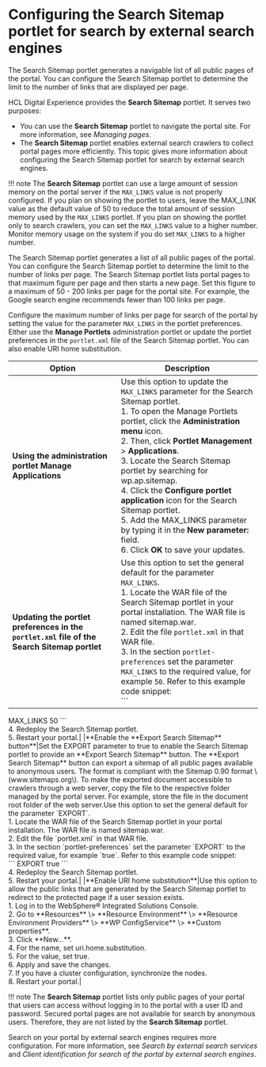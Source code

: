 # Configuring the Search Sitemap portlet for search by external search engines

The Search Sitemap portlet generates a navigable list of all public pages of the portal. You can configure the Search Sitemap portlet to determine the limit to the number of links that are displayed per page.

HCL Digital Experience provides the **Search Sitemap** portlet. It serves two purposes:

-   You can use the **Search Sitemap** portlet to navigate the portal site. For more information, see *Managing pages*.
-   The **Search Sitemap** portlet enables external search crawlers to collect portal pages more efficiently. This topic gives more information about configuring the Search Sitemap portlet for search by external search engines.

!!! note
    The **Search Sitemap** portlet can use a large amount of session memory on the portal server if the `MAX_LINKS` value is not properly configured. If you plan on showing the portlet to users, leave the MAX\_LINK value as the default value of 50 to reduce the total amount of session memory used by the `MAX_LINKS` portlet. If you plan on showing the portlet only to search crawlers, you can set the `MAX_LINKS` value to a higher number. Monitor memory usage on the system if you do set `MAX_LINKS` to a higher number.

The Search Sitemap portlet generates a list of all public pages of the portal. You can configure the Search Sitemap portlet to determine the limit to the number of links per page. The Search Sitemap portlet lists portal pages to that maximum figure per page and then starts a new page. Set this figure to a maximum of 50 - 200 links per page for the portal site. For example, the Google search engine recommends fewer than 100 links per page.

Configure the maximum number of links per page for search of the portal by setting the value for the parameter `MAX_LINKS` in the portlet preferences. Either use the **Manage Portlets** administration portlet or update the portlet preferences in the `portlet.xml` file of the Search Sitemap portlet. You can also enable URI home substitution.

|Option|Description|
|---------|---------|
|**Using the administration portlet **Manage Applications****|Use this option to update the `MAX_LINKS` parameter for the Search Sitemap portlet. <br/> 1.  To open the Manage Portlets portlet, click the **Administration menu** icon. <br/> 2.  Then, click **Portlet Management** \> **Applications**. <br/> 3.  Locate the Search Sitemap portlet by searching for wp.ap.sitemap. <br/> 4.  Click the **Configure portlet application** icon for the Search Sitemap portlet. <br/> 5.  Add the MAX\_LINKS parameter by typing it in the **New parameter:** field. <br/> 6.  Click **OK** to save your updates.|
|**Updating the portlet preferences in the `portlet.xml` file of the Search Sitemap portlet**|Use this option to set the general default for the parameter `MAX_LINKS`. <br/> 1.  Locate the WAR file of the Search Sitemap portlet in your portal installation. The WAR file is named sitemap.war. <br/> 2.  Edit the file `portlet.xml` in that WAR file. <br/> 3.  In the section `portlet-preferences` set the parameter `MAX_LINKS` to the required value, for example `50`. Refer to this example code snippet: <br/> ```
<portlet-preferences>
     <preference>
          <name>MAX_LINKS</name>
          <value>50</value>
     </preference>  
</portlet-preferences>   
``` <br/> 4.  Redeploy the Search Sitemap portlet. <br/> 5.  Restart your portal.|
|**Enable the **Export Search Sitemap** button**|Set the EXPORT parameter to true to enable the Search Sitemap portlet to provide an **Export Search Sitemap** button. The **Export Search Sitemap** button can export a sitemap of all public pages available to anonymous users. The format is compliant with the Sitemap 0.90 format \(www.sitemaps.org\). To make the exported document accessible to crawlers through a web server, copy the file to the respective folder managed by the portal server. For example, store the file in the document root folder of the web server.Use this option to set the general default for the parameter `EXPORT`. <br/> 1.  Locate the WAR file of the Search Sitemap portlet in your portal installation. The WAR file is named sitemap.war. <br/> 2.  Edit the file `portlet.xml` in that WAR file. <br/> 3.  In the section `portlet-preferences` set the parameter `EXPORT` to the required value, for example `true`. Refer to this example code snippet: <br/> ```
<portlet-preferences>
     <preference>
          <name>EXPORT</name>
          <value>true</value>
     </preference>  
</portlet-preferences>   
 ``` <br/> 4.  Redeploy the Search Sitemap portlet. <br/> 5.  Restart your portal.|
|**Enable URI home substitution**|Use this option to allow the public links that are generated by the Search Sitemap portlet to redirect to the protected page if a user session exists.  <br/>  1.  Log in to the WebSphere® Integrated Solutions Console. <br/> 2.  Go to **Resources** \> **Resource Environment** \> **Resource Environment Providers** \> **WP ConfigService** \> **Custom properties**. <br/> 3.  Click **New...**. <br/> 4.  For the name, set uri.home.substitution. <br/> 5.  For the value, set true. <br/> 6.  Apply and save the changes. <br/> 7.  If you have a cluster configuration, synchronize the nodes. <br/> 8.  Restart your portal.|


!!! note
    The **Search Sitemap** portlet lists only public pages of your portal that users can access without logging in to the portal with a user ID and password. Secured portal pages are not available for search by anonymous users. Therefore, they are not listed by the **Search Sitemap** portlet.

Search on your portal by external search engines requires more configuration. For more information, see *Search by external search services* and *Client identification for search of the portal by external search engines*.


